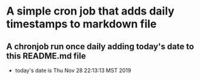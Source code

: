 A simple cron job that adds daily timestamps to markdown file
============================================================
## A chronjob run once daily adding today's date to this README.md file
* today's date is Thu Nov 28 22:13:13 MST 2019
